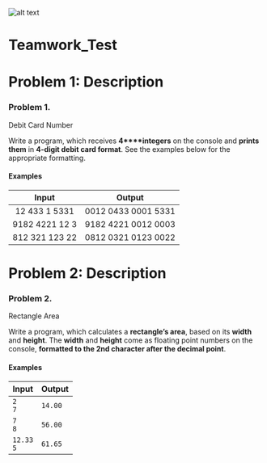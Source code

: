 
![alt text](https://www.google.bg/search?client=firefox-b-ab&dcr=0&biw=1138&bih=526&tbm=isch&sa=1&ei=6pGlWrKWFouH6ATN8ZLIDg&q=softuni+logo&oq=softuni+lo&gs_l=psy-ab.3.0.0j0i24k1.33991.35037.0.36285.3.3.0.0.0.0.126.335.0j3.3.0....0...1c.1.64.psy-ab..0.3.334...0i30k1.0.0HPe7PzjYnk#imgrc=Xj_3FREGHk2nYM: "Softuni Logo")


# Teamwork_Test

# Problem 1: Description
### Problem 1.                 
Debit Card Number

Write a program, which receives **4****integers** on the
console and **prints them** in **4-digit debit card format**. See the
examples below for the appropriate formatting.

#### Examples

|          Input          |         Output         |
|:-----------------------:|:----------------------:|
| 12   433   1   5331     | 0012 0433 0001 5331    |
| 9182   4221   12   3    | 9182 4221 0012 0003    |
| 812   321   123   22    | 0812 0321 0123 0022    |


# Problem 2: Description
### Problem 2.                 
Rectangle Area

Write a program, which calculates a **rectangle’s area**, based on its **width**
and **height**. The **width** and **height** come as floating point numbers on the console, **formatted
to the 2nd character after the decimal point**.

#### Examples

|    Input        |    Output    |
|-----------------|--------------|
| `2`<br/>`7`     |`14.00`       |
| `7`<br/>`8`     |`56.00`       |
| `12.33`<br/>`5` |`61.65`       |


 